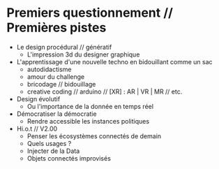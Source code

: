 # Premiers questionnement // Premières pistes
+ Le design procédural // génératif 
  + L'impression 3d du designer graphique
+ L'apprentissage d'une nouvelle techno en bidouillant comme un sac
  + autodidactisme
  + amour du challenge
  + bricodage // bidouillage
  + creative coding // arduino // [XR] : AR | VR | MR // etc.
+ Design évolutif
  + Ou l'importance de la donnée en temps réel  
+ Démocratiser la démocratie
  + Rendre accessible les instances politiques
+ Hi.o.t // V2.00
  + Penser les écosystèmes connectés de demain
  + Quels usages ?
  + Injecter de la Data
  + Objets connectés improvisés
